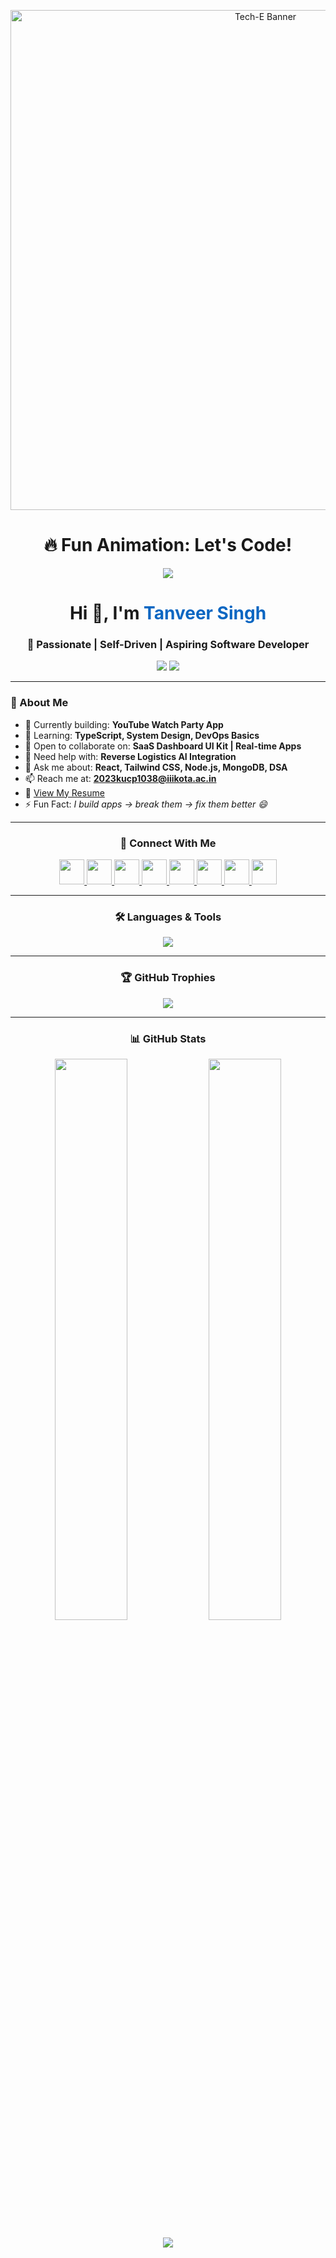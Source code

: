 <!-- Banner Section -->
<p align="center">
  <img src="https://github.com/Ayushparikh-code/Ayushparikh-code/blob/main/coding-freak%20(1).gif" alt="Tech-E Banner" width="800"/>
</p>

<!-- Animated Typing Fun -->
<h1 align="center">🔥 Fun Animation: Let's Code!</h1>
<p align="center">
  <img src="https://readme-typing-svg.herokuapp.com?font=Fira+Code&size=24&pause=1000&color=36BCF7&center=true&vCenter=true&width=435&lines=Tech-E;Build+Break+Fix+Repeat;Solving+Real-World+Problems" />
</p>

<!-- Intro -->
<h1 align="center">Hi 👋, I'm <span style="color:#0A66C2;">Tanveer Singh</span></h1>
<h3 align="center">🚀 Passionate | Self-Driven | Aspiring Software Developer</h3>

<p align="center">
  <img src="https://komarev.com/ghpvc/?username=tanveersingh005&label=Profile%20views&color=0e75b6&style=flat" />
  <img src="https://img.shields.io/github/followers/tanveersingh005?label=Follow&style=social" />
</p>

---

### 🌟 About Me
- 🔭 Currently building: **YouTube Watch Party App**
- 🌱 Learning: **TypeScript, System Design, DevOps Basics**
- 👯 Open to collaborate on: **SaaS Dashboard UI Kit | Real-time Apps**
- 🤝 Need help with: **Reverse Logistics AI Integration**
- 💬 Ask me about: **React, Tailwind CSS, Node.js, MongoDB, DSA**
- 📫 Reach me at: **2023kucp1038@iiikota.ac.in**
- 📄 [View My Resume](https://tanveersinghresume.tiiny.site)
- ⚡ Fun Fact: _I build apps → break them → fix them better 😄_

---

<h3 align="center">📲 Connect With Me</h3>
<p align="center">
  <a href="https://www.linkedin.com/in/tanveer-singh005/" target="_blank">
    <img src="https://img.icons8.com/color/48/000000/linkedin.png" width="40" />
  </a>
  <a href="https://www.instagram.com/itztanveer_singh411/" target="_blank">
    <img src="https://img.icons8.com/fluency/48/000000/instagram-new.png" width="40" />
  </a>
  <a href="https://www.codechef.com/users/tani_chef005" target="_blank">
    <img src="https://img.icons8.com/ios-filled/50/000000/codechef.png" width="40"/>
  </a>
  <a href="https://www.hackerrank.com/profile/2023kucp1038" target="_blank">
    <img src="https://cdn.iconscout.com/icon/free/png-256/hackerrank-3628885-3030004.png" width="40"/>
  </a>
  <a href="https://codeforces.com/profile/tanveersingh005" target="_blank">
    <img src="https://img.icons8.com/external-tal-revivo-color-tal-revivo/48/external-codeforces-programming-competitions-and-contests-programming-community-logo-color-tal-revivo.png" width="40"/>
  </a>
  <a href="https://leetcode.com/u/harrykaler_005/" target="_blank">
    <img src="https://img.icons8.com/external-tal-revivo-shadow-tal-revivo/48/external-level-up-your-coding-skills-and-quickly-land-a-job-logo-shadow-tal-revivo.png" width="40"/>
  </a>
  <a href="https://www.geeksforgeeks.org/user/2023kuc61jq/" target="_blank">
    <img src="https://img.icons8.com/color/48/000000/GeeksforGeeks.png" width="40"/>
  </a>
  <a href="https://discord.gg/1356603369342500886/1356603369858273513" target="_blank">
    <img src="https://img.icons8.com/color/48/000000/discord--v2.png" width="40"/>
  </a>
</p>

---

<h3 align="center">🛠️ Languages & Tools</h3>
<p align="center">
  <img src="https://skillicons.dev/icons?i=react,nodejs,express,tailwind,typescript,js,html,css,mongodb,mysql,postgresql,git,github,figma,java,python,go,graphql,postman,nginx" />
</p>

---

<h3 align="center">🏆 GitHub Trophies</h3>
<p align="center">
  <img src="https://github-profile-trophy.vercel.app/?username=tanveersingh005&theme=gruvbox&margin-w=15&margin-h=15" />
</p>

---

<h3 align="center">📊 GitHub Stats</h3>
<p align="center">
  <img src="https://github-readme-stats.vercel.app/api?username=tanveersingh005&show_icons=true&theme=tokyonight&locale=en" width="48%" />
  <img src="https://github-readme-stats.vercel.app/api/top-langs?username=tanveersingh005&show_icons=true&locale=en&layout=compact&theme=tokyonight" width="48%" />
</p>

<p align="center">
  <img src="https://github-readme-streak-stats.herokuapp.com/?user=tanveersingh005&theme=tokyonight" />
</p>
